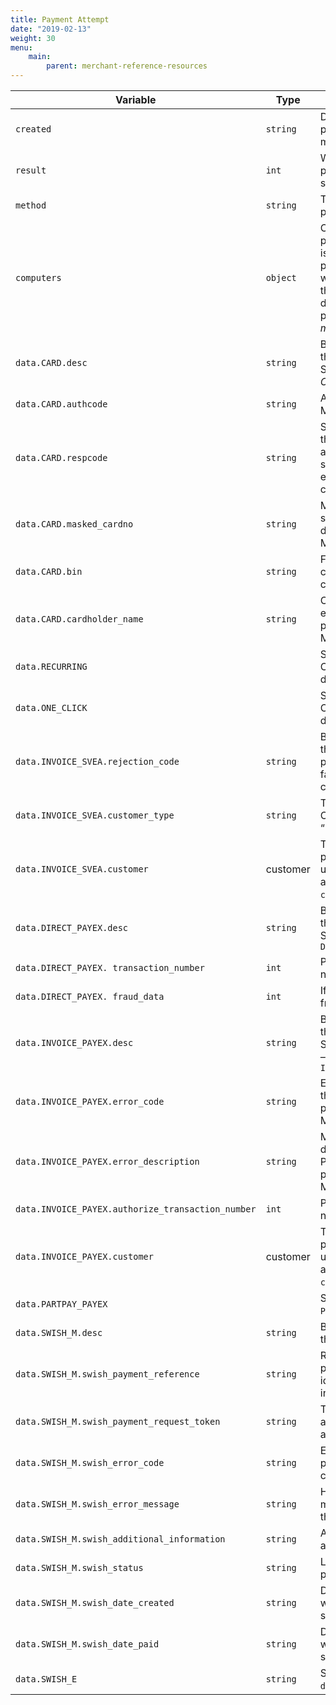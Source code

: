 ```yaml
---
title: Payment Attempt
date: "2019-02-13"
weight: 30
menu: 
    main:
        parent: merchant-reference-resources
---
```

| Variable | Type   | Description               |
|----------|--------|---------------------------|
| `created` | `string` | Date and time that the payment attempt was made |
| `result` | `int` | Whether or not the payment attempt was successful. (0/1) |
| `method` | `string` | The descriptor’s payment method |
| `computers` | `object` | Contains data on the payment attempt that is specific to the payment method that was used. The fields that are accessible will depend on which payment method _method_ was specified. |
| `data.CARD.desc` | `string` | Brief description of the payment attempt. See table _description_ _–_ _CARD_. |
| `data.CARD.authcode` | `string` | Authorization code. Max. 10 characters. |
| `data.CARD.respcode` | `string` | String that describes the result of the authorization. 00 is successful, otherwise error. Max. 5 characters. |
| `data.CARD.masked_cardno` | `string` | Masked card number showing the last 4 digits in plain text. Max. 50 characters. |
| `data.CARD.bin` | `string` | First 6 digits of the card number. Max. 6 characters. |
| `data.CARD.cardholder_name` | `string` | Cardholder’s name as entered in the payment window. Max. 50 characters. |
| `data.RECURRING` | | Same field as for CARD. See data.CARD. |
| `data.ONE_CLICK` | | Same field as for CARD. See data.CARD. |
| `data.INVOICE_SVEA.rejection_code` | `string` | Brief description of the reason the payment attempt failed. Max. 50 characters. |
| `data.INVOICE_SVEA.customer_type` | `string` | Type of customer. Only “Person” or “Business”. |
| `data.INVOICE_SVEA.customer` | customer | The customer’s personal details as used in the payment attempt. See table `customer`. |
| `data.DIRECT_PAYEX.desc` | `string` | Brief description of the payment attempt. See table _description_ _–_ `DIRECT_PAYEX` |
| `data.DIRECT_PAYEX. transaction_number` | `int` | PayEx transaction number |
| `data.DIRECT_PAYEX. fraud_data` | `int` | If PayEx suspects fraud (0/1) |
| `data.INVOICE_PAYEX.desc` | `string` | Brief description of the payment attempt. See table_description_ _–_ `INVOICE_PARTPAY_PAYEX` |
| `data.INVOICE_PAYEX.error_code` | `string` | Error code from PayEx that explains failed payment attempt. Max. 50 characters. |
| `data.INVOICE_PAYEX.error_description` | `string` | More detailed error description from PayEx for failed payment attempt. Max. 50 characters. |
| `data.INVOICE_PAYEX.authorize_transaction_number` | `int` | PayEx transaction number |
| `data.INVOICE_PAYEX.customer` | customer | The customer’s personal details as used in the payment attempt. See table `customer`. |
| `data.PARTPAY_PAYEX` | | Same as for `PayEx.INVOICE_PAYEX`. |
| `data.SWISH_M.desc` | `string` | Brief description of the payment attempt |
| `data.SWISH_M.swish_payment_reference` | `string` | Reference to swish payment. Used when identifying a payment in contacts with swish. |
| `data.SWISH_M.swish_payment_request_token` | `string` | Token passed to swish app when performing a `SWISH_M` payment. |
| `data.SWISH_M.swish_error_code` | `string` | Error code as presented by swish in case of error. |
| `data.SWISH_M.swish_error_message` | `string` | Human readable error message that explains the swish error code. |
| `data.SWISH_M.swish_additional_information` | `string` | Additional information about error. |
| `data.SWISH_M.swish_status` | `string` | Latest known status of payment from swish. |
| `data.SWISH_M.swish_date_created` | `string` | Date when payment was created in swish system. |
| `data.SWISH_M.swish_date_paid` | `string` | Date when payment was paid in swish system. |
| `data.SWISH_E` | `string` | Same as for `data.SWISH_M`. |

